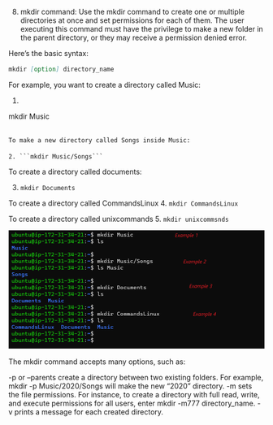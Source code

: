 8. mkdir command:
Use the mkdir command to create one or multiple directories at once and set permissions for each of them. The user executing this command must have the privilege to make a new folder in the parent directory, or they may receive a permission denied error.

Here’s the basic syntax:

```markdown
mkdir [option] directory_name
```
For example, you want to create a directory called Music:


1. ```markdown
mkdir Music

```

To make a new directory called Songs inside Music:

2. ```mkdir Music/Songs```

```
To create a directory called documents:

3. ```mkdir Documents```

To create a directory called CommandsLinux
4. ```mkdir CommandsLinux```

To create a directory called unixcommands
5. ```mkdir unixcommsnds```

![Linux-mkdir](mkdir-command.png)


The mkdir command accepts many options, such as:

-p or –parents create a directory between two existing folders. For example, mkdir -p Music/2020/Songs will make the new “2020” directory. -m sets the file permissions. For instance, to create a directory with full read, write, and execute permissions for all users, enter mkdir -m777 directory_name. -v prints a message for each created directory.
